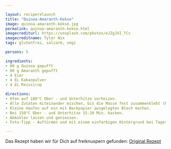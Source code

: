 ```yaml
---

layout: reciperelaunch
title: "Quinoa-Amaranth-Kekse"
image: quinoa-amaranth-kekse.jpg
permalink: quinoa-amaranth-kekse.html
imagecrediturl: https://unsplash.com/photos/eJZgJXI_TCc
imagecreditname: Tyler Nix
tags: glutenfrei, salzarm, vegi

persons: 5

ingredients:
- 80 g Quinoa gepufft
- 80 g Amaranth gepufft
- 4 Eier
- 4 EL Kakaopulver
- 4 EL Reissirup

directions:
- Ofen auf 180°C Ober - und Unterhitze vorheizen.
- Alle Zutaten miteinander mischen, bis die Masse fest zusammenklebt (Reissirup hinzufügen falls es nicht genug klebt).
- Kleine Haufen auf ein mit Backpapier ausgelegtes Blech machen.
- Bei 150°C Ober - und Unterhitze 15-20 Min. backen.
- Abkühlen lassen und geniessen.
- Foto-Tipp - Auftürmen und mit einem einfarbigen Hintergrund bei Tageslicht fotografieren.

---
```


Das Rezept haben wir für Dich auf freiknuspern gefunden: [Original Rezept](https://freiknuspern.de/2016/01/06/quinoa-amaranth-snack/)




